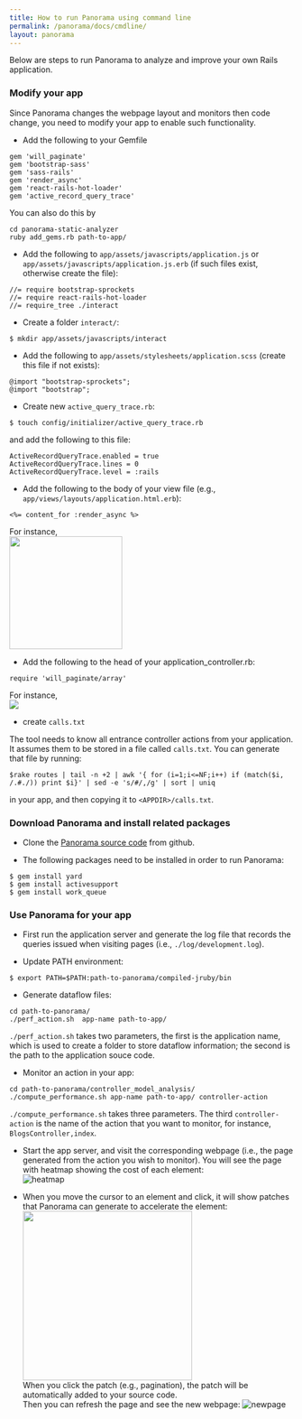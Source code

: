 ```yaml
---
title: How to run Panorama using command line 
permalink: /panorama/docs/cmdline/
layout: panorama 
---
```


<div class="container" markdown="1">
<div class="row" markdown="1">
<div class="col-md-12" markdown="1">

Below are steps to run Panorama to analyze and improve your own Rails application.

### Modify your app
Since Panorama changes the webpage layout and monitors then code change, you need to modify your app to enable such functionality.

* Add the following to your Gemfile
```
gem 'will_paginate'
gem 'bootstrap-sass'
gem 'sass-rails'
gem 'render_async'
gem 'react-rails-hot-loader'
gem 'active_record_query_trace'
```
You can also do this by
```
cd panorama-static-analyzer
ruby add_gems.rb path-to-app/
```

* Add the following to `app/assets/javascripts/application.js` or `app/assets/javascripts/application.js.erb` (if such files exist, otherwise create the file):
```
//= require bootstrap-sprockets
//= require react-rails-hot-loader  
//= require_tree ./interact
```

* Create a folder `interact/`:
```
$ mkdir app/assets/javascripts/interact
```

* Add the following to `app/assets/stylesheets/application.scss` (create this file if not exists):
```
@import "bootstrap-sprockets";
@import "bootstrap";
```

* Create new `active_query_trace.rb`:
```
$ touch config/initializer/active_query_trace.rb
```
and add the following to this file:
```
ActiveRecordQueryTrace.enabled = true
ActiveRecordQueryTrace.lines = 0
ActiveRecordQueryTrace.level = :rails
``` 

* Add the following to the body of your view file (e.g., `app/views/layouts/application.html.erb`):
```
<%= content_for :render_async %>
```
For instance,<br/>
<img src="../../screenshots/contentfor.png" width="200"><br/>

* Add the following to the head of your application_controller.rb:
```
require 'will_paginate/array'
```
For instance,<br/>
<img src="../../screenshots/application_controller.png"><br/>

* create `calls.txt`

The tool needs to know all entrance controller actions from your application. It assumes them to be stored in a file called `calls.txt`. You can generate that file by running:
  ```
  $rake routes | tail -n +2 | awk '{ for (i=1;i<=NF;i++) if (match($i, /.#./)) print $i}' | sed -e 's/#/,/g' | sort | uniq
  ```
  in your app, and then copying it to `<APPDIR>/calls.txt`.

### Download Panorama and install related packages
* Clone the [Panorama source code](https://github.com/hyperloop-rails) from github.

* The following packages need to be installed in order to run Panorama:
```
$ gem install yard
$ gem install activesupport
$ gem install work_queue
```

### Use Panorama for your app
* First run the application server and generate the log file that records the queries issued when visiting pages (i.e., `./log/development.log`).

* Update PATH environment:
```
$ export PATH=$PATH:path-to-panorama/compiled-jruby/bin
```

* Generate dataflow files:
```
cd path-to-panorama/
./perf_action.sh  app-name path-to-app/
```
`./perf_action.sh` takes two parameters, the first is the application name, which is used to create a folder to store dataflow information; the second is the path to the application souce code.

* Monitor an action in your app:
```
cd path-to-panorama/controller_model_analysis/
./compute_performance.sh app-name path-to-app/ controller-action
```
`./compute_performance.sh` takes three parameters. The third `controller-action` is the name of the action that you want to monitor, for instance, `BlogsController,index`.

* Start the app server, and visit the corresponding webpage (i.e., the page generated from the action you wish to monitor).
You will see the page with heatmap showing the cost of each element:<br/>
![heatmap](../../screenshots/heatmap.png)<br/>

* When you move the cursor to an element and click, it will show patches that Panorama can generate to accelerate the element:<br/>
<img src="../../screenshots/choices2.png" width="300"><br/>
When you click the patch (e.g., pagination), the patch will be automatically added to your source code.<br/>
Then you can refresh the page and see the new webpage:
![newpage](../../screenshots/newpage.png)<br/>

</div>
</div>
</div>

